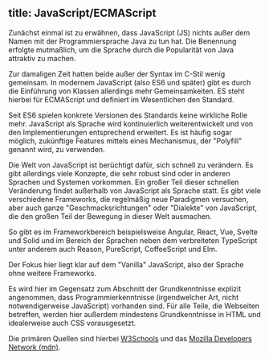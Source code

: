 title: JavaScript/ECMAScript
---
Zunächst einmal ist zu erwähnen, dass JavaScript (JS) nichts außer dem Namen mit der
Programmiersprache Java zu tun hat. Die Benennung erfolgte mutmaßlich, um die Sprache
durch die Popularität von Java attraktiv zu machen.

Zur damaligen Zeit hatten beide außer der Syntax im C-Stil wenig gemeinsam. In modernem
JavaScript (also ES6 und später) gibt es durch die Einführung von Klassen allerdings mehr
Gemeinsamkeiten. ES steht hierbei für ECMAScript und definiert im Wesentlichen den Standard.

Seit ES6 spielen konkrete Versionen des Standards keine wirkliche Rolle mehr. JavaScript als
Sprache wird kontinuierlich weiterentwickelt und von den Implementierungen entsprechend
erweitert. Es ist häufig sogar möglich, zukünftige Features mittels eines Mechanismus, der
"Polyfill" genannt wird, zu verwenden.

Die Welt von JavaScript ist berüchtigt dafür, sich schnell zu verändern. Es gibt allerdings
viele Konzepte, die sehr robust sind oder in anderen Sprachen und Systemen vorkommen. Ein
großer Teil dieser schnellen Veränderung findet außerhalb von JavaScript als Sprache statt.
Es gibt viele verschiedene Frameworks, die regelmäßig neue Paradigmen versuchen, aber auch
ganze "Geschmacksrichtungen" oder "Dialekte" von JavaScript, die den großen Teil der Bewegung
in dieser Welt ausmachen.

So gibt es im Frameworkbereich beispielsweise Angular, React, Vue, Svelte und Solid und im
Bereich der Sprachen neben dem verbreiteten TypeScript unter anderem auch Reason, PureScript,
CoffeeScript und Elm.

Der Fokus hier liegt klar auf dem "Vanilla" JavaScript, also der Sprache ohne weitere
Frameworks.

Es wird hier im Gegensatz zum Abschnitt der Grundkenntnisse explizit angenommen, dass
Programmierkenntnisse (irgendwelcher Art, nicht notwendigerweise JavaScript) vorhanden sind.
Für alle Teile, die Webseiten betreffen, werden hier außerdem mindestens Grundkenntnisse
in HTML und idealerweise auch CSS vorausgesetzt.

Die primären Quellen sind hierbei [W3Schools](https://www.w3schools.com/js/default.asp)
und das [Mozilla Developers Network (mdn)](https://developer.mozilla.org/en-US/).
